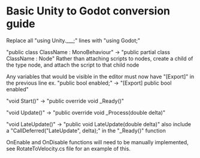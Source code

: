 
# Basic Unity to Godot conversion guide

Replace all "using Unity.___;" lines with "using Godot;"

"public class ClassName : MonoBehaviour" -> "public partial class ClassName : Node"
Rather than attaching scripts to nodes, create a child of the type node, and attach the script to that child node

Any variables that would be visible in the editor must now have "[Export]" in the previous line
ex.
"public bool enabled;" ->  "[Export]
                            public bool enabled"

"void Start()" -> "public override void _Ready()"

"void Update()" -> "public override void _Process(double delta)"

"void LateUpdate()" -> "public void LateUpdate(double delta)" also include a "CallDeferred("LateUpdate", delta);" in the "_Ready()" function

OnEnable and OnDisable functions will need to be manually implemented, see RotateToVelocity.cs file for an example of this.
